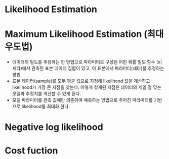 

# Likelihood Estimation

# Maximum Likelihood Estimation (최대 우도법)
- 데이터의 밀도를 추정하는 한 방법으로 파라미터로 구성된 어떤 확률 밀도 함수 (x|셰타)에서 관측된 표본 데이터 집합이 있고, 이 표본에서 파라미터(셰타)를 추정하는 방법
- 표본 데이터(sample)를 모두 평균 값으로 지정해 likelihood 값을 계산하고 likelihood가 가장 큰 지점을 찾는다. 이렇게 찾게된 지점은 데이터와 제일 잘 맞는 모델과 추정치를 계산할 수 있게 된다.
- 모델 파라미터를 관측 값에만 의존하여 예측하는 방법으로 주어진 파라미터를 기반으로 likelihood를 최대화 한다.

# Negative log likelihood

# Cost fuction

